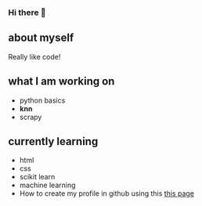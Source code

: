 ### Hi there 👋

<!--
**rmaranga/rmaranga** is a ✨ _special_ ✨ repository because its `README.md` (this file) appears on your GitHub profile.
- 👯 I’m looking to collaborate on ...
- 🤔 I’m looking for help with ...
- 💬 Ask me about ...
- 📫 How to reach me: ...
- 😄 Pronouns: ...
- ⚡ Fun fact: ...
-->


## about myself
Really like code!


## what I am working on
- python basics
- **knn**
- scrapy

## currently learning
- html
- css
- scikit learn
- machine learning
- How to create my profile in github using this [this page](https://www.aboutmonica.com/blog/how-to-create-a-github-profile-readme)
